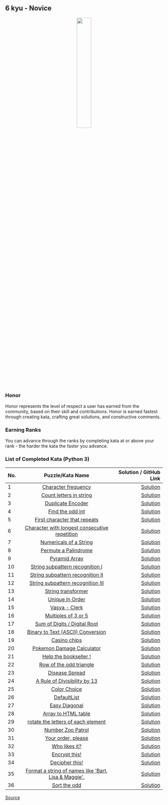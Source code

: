 ## 6 kyu - Novice

<div align="center"> 
<img width="30%" height="30%" src="https://github.com/ikostan/codewars/blob/master/img/copy-rank-kyu.png" hspace="10">
</div>

### Honor

Honor represents the level of respect a user has earned from the community, based on their skill and contributions. Honor is earned fastest through creating kata, crafting great solutions, and constructive comments.

### Earning Ranks

You can advance through the ranks by completing kata at or above your rank - the harder the kata the faster you advance.

### List of Completed Kata (Python 3)

| No. | Puzzle/Kata Name                                                                                                           | Solution / GitHub Link                                                                             |
|-----|:--------------------------------------------------------------------------------------------------------------------------:|---------------------------------------------------------------------------------------------------:|
|1    |[Character frequency](https://www.codewars.com/kata/53e895e28f9e66a56900011a/train/python)                                  |[Solution](https://github.com/ikostan/codewars/tree/master/kyu_6/character_frequency)               |
|2    |[Count letters in string](https://www.codewars.com/kata/5808ff71c7cfa1c6aa00006d/train/python)                              |[Solution](https://github.com/ikostan/codewars/tree/master/kyu_6/count_letters_in_string)           |
|3    |[Duplicate Encoder](https://www.codewars.com/kata/54b42f9314d9229fd6000d9c/train/python)                                    |[Solution](https://github.com/ikostan/codewars/tree/master/kyu_6/duplicate_encoder)                 |
|4    |[Find the odd int](https://www.codewars.com/kata/54da5a58ea159efa38000836/train/python)                                     |[Solution](https://github.com/ikostan/codewars/tree/master/kyu_6/find_the_odd_int)                  |
|5    |[First character that repeats](https://www.codewars.com/kata/54f9f4d7c41722304e000bbb/train/python)                         |[Solution](https://github.com/ikostan/codewars/tree/master/kyu_6/first_character_that_repeats)      |
|6    |[Character with longest consecutive repetition](https://www.codewars.com/kata/586d6cefbcc21eed7a001155/train/python)        |[Solution](https://github.com/ikostan/codewars/tree/master/kyu_6/longest_repetition)                |
|7    |[Numericals of a String](https://www.codewars.com/kata/5b4070144d7d8bbfe7000001/train/python)                               |[Solution](https://github.com/ikostan/codewars/tree/master/kyu_6/numericals_of_string)              |
|8    |[Permute a Palindrome](https://www.codewars.com/kata/58ae6ae22c3aaafc58000079/train/python)                                 |[Solution](https://github.com/ikostan/codewars/tree/master/kyu_6/permute_a_palindrome)              |
|9    |[Pyramid Array](https://www.codewars.com/kata/515f51d438015969f7000013/train/python)                                        |[Solution](https://github.com/ikostan/codewars/tree/master/kyu_6/pyramid_array)                     |
|10   |[String subpattern recognition I](https://www.codewars.com/kata/5a49f074b3bfa89b4c00002b/train/python)                      |[Solution](https://github.com/ikostan/codewars/tree/master/kyu_6/string_subpattern_recognition_1)   |
|11   |[String subpattern recognition II](https://www.codewars.com/kata/5a4a391ad8e145cdee0000c4/train/python)                     |[Solution](https://github.com/ikostan/codewars/tree/master/kyu_6/string_subpattern_recognition_2)   |
|12   |[String subpattern recognition III](https://www.codewars.com/kata/5a4a2973d8e14586c700000a/train/python)                    |[Solution](https://github.com/ikostan/codewars/tree/master/kyu_6/string_subpattern_recognition_3)   |
|13   |[String transformer](https://www.codewars.com/kata/5878520d52628a092f0002d0/train/python)                                   |[Solution](https://github.com/ikostan/codewars/tree/master/kyu_6/string_transformer)                |
|14   |[Unique In Order](https://www.codewars.com/kata/54e6533c92449cc251001667/train/python)                                      |[Solution](https://github.com/ikostan/codewars/tree/master/kyu_6/unique_in_order)                   |
|15   |[Vasya - Clerk](https://www.codewars.com/kata/555615a77ebc7c2c8a0000b8/train/python)                                        |[Solution](https://github.com/ikostan/codewars/tree/master/kyu_6/vasya_clerk)                       |
|16   |[Multiples of 3 or 5](https://www.codewars.com/kata/514b92a657cdc65150000006/train/python)                                  |[Solution](https://github.com/ikostan/codewars/tree/master/kyu_6/multiples_of_3_or_5)               |
|17   |[Sum of Digits / Digital Root](https://www.codewars.com/kata/541c8630095125aba6000c00/train/python)                         |[Solution](https://github.com/ikostan/codewars/tree/master/kyu_6/sum_of_digits_digital_root)        |
|18   |[Binary to Text (ASCII) Conversion](https://www.codewars.com/kata/5583d268479559400d000064/train/python)                    |[Solution](https://github.com/ikostan/codewars/tree/master/kyu_6/binary_to_text_ascii_conversion)   |
|19   |[Casino chips](https://www.codewars.com/kata/5e0b72d2d772160011133654/train/python)                                         |[Solution](https://github.com/ikostan/codewars/tree/master/kyu_6/casino_chips)                      |
|20   |[Pokemon Damage Calculator](https://www.codewars.com/kata/536e9a7973130a06eb000e9f/train/python)                            |[Solution](https://github.com/ikostan/codewars/tree/master/kyu_6/pokemon_damage_calculator)         |
|21   |[Help the bookseller !](https://www.codewars.com/kata/54dc6f5a224c26032800005c/train/python)                                |[Solution](https://github.com/ikostan/codewars/tree/master/kyu_6/help_the_bookseller)               |
|22   |[Row of the odd triangle](https://www.codewars.com/kata/5d5a7525207a674b71aa25b5/train/python)                              |[Solution](https://github.com/ikostan/codewars/tree/master/kyu_6/row_of_the_odd_triangle)           |
|23   |[Disease Spread](https://www.codewars.com/kata/566543703c72200f0b0000c9)                                                    |[Solution](https://github.com/ikostan/codewars/tree/master/kyu_6/disease_spread)                    |
|24   |[A Rule of Divisibility by 13](https://www.codewars.com/kata/564057bc348c7200bd0000ff/train/python)                         |[Solution](https://github.com/ikostan/codewars/tree/master/kyu_6/a_rule_of_divisibility_by_13)      |
|25   |[Color Choice](https://www.codewars.com/kata/55be10de92aad5ef28000023/train/python)                                         |[Solution](https://github.com/ikostan/codewars/tree/master/kyu_6/color_choice)                      |
|26   |[DefaultList](https://www.codewars.com/kata/5e882048999e6c0023412908/train/python)                                          |[Solution](https://github.com/ikostan/codewars/tree/master/kyu_6/default_list)                      |
|27   |[Easy Diagonal](https://www.codewars.com/kata/559b8e46fa060b2c6a0000bf/train/python)                                        |[Solution](https://github.com/ikostan/codewars/tree/master/kyu_6/easy_diagonal)                     |
|28   |[Array to HTML table](https://www.codewars.com/kata/5e7e4b7cd889f7001728fd4a/train/python)                                  |[Solution](https://github.com/ikostan/codewars/tree/master/kyu_6/array_to_html_table)               |
|29   |[rotate the letters of each element](https://www.codewars.com/kata/5e98712b7de14f0026ef1cc1/train/python)                   |[Solution](https://github.com/ikostan/codewars/tree/master/kyu_6/rotate_the_letters_of_each_element)|
|30   |[Number Zoo Patrol](https://www.codewars.com/kata/5276c18121e20900c0000235/train/python)                                    |[Solution](https://github.com/ikostan/codewars/tree/master/kyu_6/number_zoo_patrol)                 |
|31   |[Your order, please](https://www.codewars.com/kata/55c45be3b2079eccff00010f)                                                |[Solution](https://github.com/ikostan/codewars/tree/master/kyu_6/your_order_please)                 |
|32   |[Who likes it?](https://www.codewars.com/kata/5266876b8f4bf2da9b000362/train/python)                                        |[Solution](https://github.com/ikostan/codewars/tree/master/kyu_6/who_likes_it)                      |
|33   |[Encrypt this!](https://www.codewars.com/kata/5848565e273af816fb000449)                                                     |[Solution](https://github.com/ikostan/codewars/tree/master/kyu_6/encrypt_this)                      |
|34   |[Decipher this!](https://www.codewars.com/kata/decipher-this)                                                               |[Solution](https://github.com/ikostan/codewars/tree/master/kyu_6/decipher_this)                     |
|35   |[Format a string of names like 'Bart, Lisa & Maggie'.](https://www.codewars.com/kata/53368a47e38700bd8300030d/train/python) |[Solution](https://github.com/ikostan/codewars/tree/master/kyu_6/format_string_of_names)            |
|36   |[Sort the odd](https://www.codewars.com/kata/578aa45ee9fd15ff4600090d/train/python)                                         |[Solution](https://github.com/ikostan/codewars/tree/master/kyu_6/sort_the_odd)                      |

[Source](https://www.codewars.com/about)